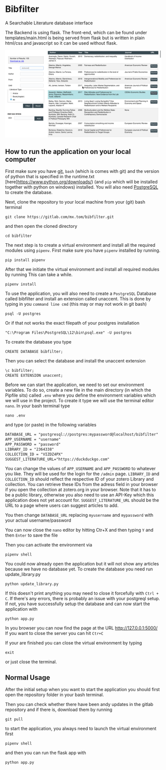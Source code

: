 # Bibfilter
A Searchable Literature database interface

The Backend is using flask.
The front-end, which can be found under templates/main.html is being served from flask but is written in plain html/css and javascript so it can be used without flask.

![Screenshot](/img/Screenshot.png?raw=true "Screenshot")

## How to run the application on your local computer

First make sure you have [git](https://github.com/git-for-windows/git/releases/latest), `bash` (which is comes with git) and the version of python that is specified in the runtime.txt [here]https://www.python.org/downloads/) (and `pip` which will be installed together with python on windows) installed.
You will also need [PostgreSQL](https://www.postgresql.org/download/) to create the database.

Next, clone the repository to your local machine from your (git) bash terminal

    git clone https://gitlab.com/mx.tom/bibfilter.git

and then open the cloned directory

    cd bibfilter

The next step is to create a virtual environment and install all the required modules using `pipenv`.
First make sure you have `pipenv` installed by running. 

    pip install pipenv

After that we initiate the virtual environment and install all required modules by running
This can take a while.

    pipenv install

To use the application, you will also need to create a `PostgreSQL` Database called bibfilter and install an extension called unaccent.
This is done by typing in you `command line cmd` (this may or may not work in git bash)

    psql -U postgres

Or if that not works the exact filepath of your postgres installation

    "C:\Program Files\PostgreSQL\12\bin\psql.exe" -U postgres
 
 To create the database you type

    CREATE DATABASE bibfilter;

Then you can select the database and install the unaccent extension

    \c bibfilter;
    CREATE EXTENSION unaccent;

Before we can start the application, we need to set our environment variables.
To do so, create a new file in the main directory (in which the Pipfile sits) called `.env` where you define the environment variables which we will use in the project.
To create it type we will use the terminal editor `nano`. In your bash terminal type

    nano .env

and type (or paste) in the following variables

    DATABASE_URL = "postgresql://postgres:mypassword@localhost/bibfilter"
    APP_USERNAME = "username"
    APP_PASSWORD = "password"
    LIBRARY_ID = "2364338"
    COLLECTION_ID = "VIZDZ4PX"
    SUGGEST_LITERATURE_URL="https://duckduckgo.com"

You can change the values of `APP_USERNAME` and `APP_PASSWORD` to whatever you like. They will be used for the login for the `/admin` page.
`LIBRARY_ID` and `COLLECTION_ID` should reflect the respective ID of your zotero Library and collection. You can retrieve these IDs from the adress field in your browser if you open the collection at zotero.org in your browser. Note that it has to be a public library, otherwise you also need to use an API-Key which this application does not yet account for.
`SUGGEST_LITERATURE_URL` should be the URL to a page where users can suggest articles to add.

You then change `DATABASE_URL` replacing `myusername` and `mypassword` with your actual username/password

You can now close the `nano` editor by hitting Ctr+X and then typing `Y` and then `Enter` to save the file


Then you can activate the environment via

    pipenv shell

You could now already open the application but it will not show any articles because we have no database yet.
To create the database you need run update_library.py

    python update_library.py

If this doesn't print anything you may need to close it forcefully with `Ctrl + C`.
If there's any errors, there is probably an issue with your postgreql setup.
If not, you have successfully setup the database and can now start the application with

    python app.py

In you browser you can now find the page at the URL http://127.0.0.1:5000/ 
If you want to close the server you can hit `Ctr+C`

If your are finished you can close the virtual environment by typing 

    exit

or just close the terminal.

## Normal Usage

After the initial setup when you want to start the application you should first open the repository folder in your bash terminal.

Then you can check whether there have been andy updates in the gitlab repository and if there is, download them by running

    git pull

to start the application, you always need to launch the virtual environment first

    pipenv shell

and then you can run the flask app with

    python app.py